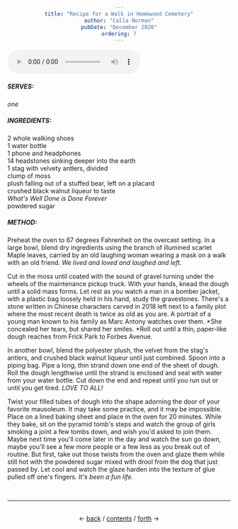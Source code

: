 ```yaml
---
title: "Recipe for a Walk in Homewood Cemetery"
author: "Calla Norman"
pubDate: "December 2020"
ordering: 7
---
```


<style>
h1, h3, h4 {color: rgb(51, 51, 51);}
div {text-align: center;}
</style>

<audio controls src="/assets/zine/z3/Homewood Cemetery.m4a">
<a href="/assets/zine/z3/Homewood Cemetery.m4a">Download audio</a>
</audio>

##### SERVES:

_one_

##### INGREDIENTS:

2 whole walking shoes\
1 water bottle\
1 phone and headphones\
14 headstones sinking deeper into the earth\
1 stag with velvety antlers, divided\
clump of moss\
plush falling out of a stuffed bear, left on a placard\
crushed black walnut liqueur to taste\
_What's Well Done is Done Forever_\
powdered sugar

##### METHOD:

Preheat the oven to 67 degrees Fahrenheit on the overcast setting. In a large bowl, blend dry ingredients using the branch of illumined scarlet Maple leaves, carried by an old laughing woman wearing a mask on a walk with an old friend. *We lived and loved and laughed and left.*

Cut in the moss until coated with the sound of gravel turning under the wheels of the maintenance pickup truck. With your hands, knead the dough until a solid mass forms. Let rest as you watch a man in a bomber jacket, with a plastic bag loosely held in his hand, study the gravestones. There's a stone written in Chinese characters carved in 2018 left next to a family plot where the most recent death is twice as old as you are. A portrait of a young man known to his family as Marc Antony watches over them. *She concealed her tears, but shared her smiles. *Roll out until a thin, paper-like dough reaches from Frick Park to Forbes Avenue.

In another bowl, blend the polyester plush, the velvet from the stag's antlers, and crushed black walnut liqueur until just combined. Spoon into a piping bag. Pipe a long, thin strand down one end of the sheet of dough. Roll the dough lengthwise until the strand is enclosed and seal with water from your water bottle. Cut down the end and repeat until you run out or until you get tired. *LOVE TO ALL!*

Twist your filled tubes of dough into the shape adorning the door of your favorite mausoleum. It may take some practice, and it may be impossible. Place on a lined baking sheet and place in the oven for 20 minutes. While they bake, sit on the pyramid tomb's steps and watch the group of girls smoking a joint a few tombs down, and wish you'd asked to join them. Maybe next time you'll come later in the day and watch the sun go down, maybe you'll see a few more people or a few less as you break out of routine. But first, take out those twists from the oven and glaze them while still hot with the powdered sugar mixed with drool from the dog that just passed by. Let cool and watch the glaze harden into the texture of glue pulled off one's fingers. *It's been a fun life.*

<br>
<hr>
<br>
<div>
← <a href="/zine/z3/06-memory-police">back</a> /
<a href="/zine/z3">contents</a> /
<a href="/zine/z3/08-a-stroll">forth</a> →
</div>
<br>